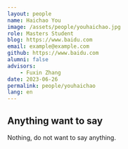 ```yaml
---
layout: people
name: Haichao You
image: /assets/people/youhaichao.jpg
role: Masters Student
blog: https://www.baidu.com
email: example@example.com
github: https://www.baidu.com
alumni: false
advisors:
    - Fuxin Zhang
date: 2023-06-26
permalink: people/youhaichao
lang: en
---
```


## Anything want to say

Nothing, do not want to say anything.